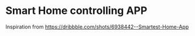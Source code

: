 # Smart Home controlling APP

Inspiration from https://dribbble.com/shots/6938442--Smartest-Home-App
